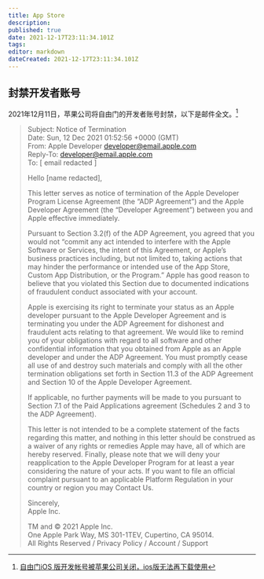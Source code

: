 ```yaml
---
title: App Store
description: 
published: true
date: 2021-12-17T23:11:34.101Z
tags:
editor: markdown
dateCreated: 2021-12-17T23:11:34.101Z
---
```


## 封禁开发者账号

2021年12月11日，苹果公司将自由门的开发者账号封禁，以下是邮件全文。[^31137]

[^31137]: [自由门iOS 版开发帐号被苹果公司关闭，ios版无法再下载使用](https://web.archive.org/web/20211217151847/https://forums.internetfreedom.org/index.php?topic=31137.0)

> Subject: Notice of Termination\
> Date: Sun, 12 Dec 2021 01:52:56 +0000 (GMT)\
> From: Apple Developer <developer@email.apple.com>\
> Reply-To: developer@email.apple.com\
> To: [ email redacted ]
>
> Hello [name redacted],
>
> This letter serves as notice of termination of the Apple Developer Program License Agreement (the “ADP Agreement”) and the Apple Developer Agreement (the “Developer Agreement”) between you and Apple effective immediately.
>
> Pursuant to Section 3.2(f) of the ADP Agreement, you agreed that you would not “commit any act intended to interfere with the Apple Software or Services, the intent of this Agreement, or Apple’s business practices including, but not limited to, taking actions that may hinder the performance or intended use of the App Store, Custom App Distribution, or the Program.” Apple has good reason to believe that you violated this Section due to documented indications of fraudulent conduct associated with your account.
>
> Apple is exercising its right to terminate your status as an Apple developer pursuant to the Apple Developer Agreement and is terminating you under the ADP Agreement for dishonest and fraudulent acts relating to that agreement. We would like to remind you of your obligations with regard to all software and other confidential information that you obtained from Apple as an Apple developer and under the ADP Agreement. You must promptly cease all use of and destroy such materials and comply with all the other termination obligations set forth in Section 11.3 of the ADP Agreement and Section 10 of the Apple Developer Agreement.
>
> If applicable, no further payments will be made to you pursuant to Section 7.1 of the Paid Applications agreement (Schedules 2 and 3 to the ADP Agreement).
>
> This letter is not intended to be a complete statement of the facts regarding this matter, and nothing in this letter should be construed as a waiver of any rights or remedies Apple may have, all of which are hereby reserved. Finally, please note that we will deny your reapplication to the Apple Developer Program for at least a year considering the nature of your acts. If you want to file an official complaint pursuant to an applicable Platform Regulation in your country or region you may Contact Us.
>
> Sincerely,\
> Apple Inc.
>
> TM and © 2021 Apple Inc.\
> One Apple Park Way, MS 301-1TEV, Cupertino, CA 95014.\
> All Rights Reserved / Privacy Policy / Account / Support
